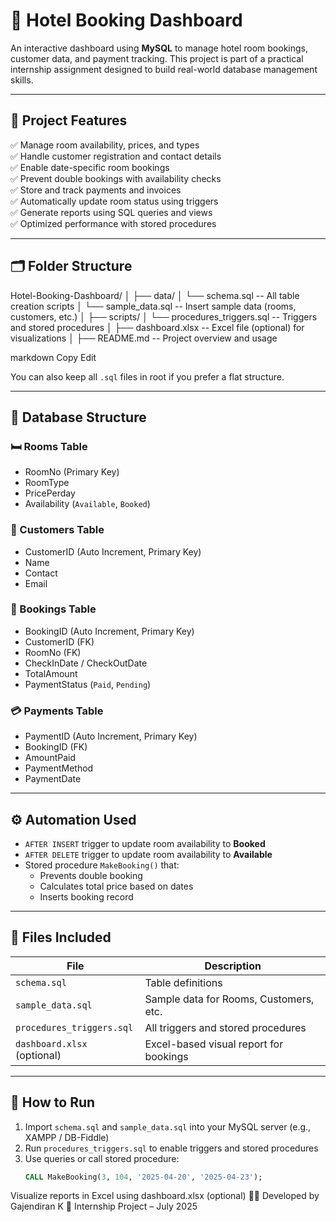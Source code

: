 # 🏨 Hotel Booking Dashboard

An interactive dashboard using **MySQL** to manage hotel room bookings, customer data, and payment tracking. This project is part of a practical internship assignment designed to build real-world database management skills.

---

## 📌 Project Features

✅ Manage room availability, prices, and types  
✅ Handle customer registration and contact details  
✅ Enable date-specific room bookings  
✅ Prevent double bookings with availability checks  
✅ Store and track payments and invoices  
✅ Automatically update room status using triggers  
✅ Generate reports using SQL queries and views  
✅ Optimized performance with stored procedures

---

## 🗂️ Folder Structure

Hotel-Booking-Dashboard/
│
├── data/
│ └── schema.sql -- All table creation scripts
│ └── sample_data.sql -- Insert sample data (rooms, customers, etc.)
│
├── scripts/
│ └── procedures_triggers.sql -- Triggers and stored procedures
│
├── dashboard.xlsx -- Excel file (optional) for visualizations
│
├── README.md -- Project overview and usage

markdown
Copy
Edit

You can also keep all `.sql` files in root if you prefer a flat structure.

---

## 🧱 Database Structure

### 🛏️ Rooms Table
- RoomNo (Primary Key)
- RoomType
- PricePerday
- Availability (`Available`, `Booked`)

### 👤 Customers Table
- CustomerID (Auto Increment, Primary Key)
- Name
- Contact
- Email

### 📅 Bookings Table
- BookingID (Auto Increment, Primary Key)
- CustomerID (FK)
- RoomNo (FK)
- CheckInDate / CheckOutDate
- TotalAmount
- PaymentStatus (`Paid`, `Pending`)

### 💳 Payments Table
- PaymentID (Auto Increment, Primary Key)
- BookingID (FK)
- AmountPaid
- PaymentMethod
- PaymentDate

---

## ⚙️ Automation Used

- `AFTER INSERT` trigger to update room availability to **Booked**
- `AFTER DELETE` trigger to update room availability to **Available**
- Stored procedure `MakeBooking()` that:
  - Prevents double booking
  - Calculates total price based on dates
  - Inserts booking record

---

## 📁 Files Included

| File                      | Description                                 |
|---------------------------|---------------------------------------------|
| `schema.sql`              | Table definitions                          |
| `sample_data.sql`         | Sample data for Rooms, Customers, etc.     |
| `procedures_triggers.sql` | All triggers and stored procedures         |
| `dashboard.xlsx` (optional) | Excel-based visual report for bookings   |

---

## 🧪 How to Run

1. Import `schema.sql` and `sample_data.sql` into your MySQL server (e.g., XAMPP / DB-Fiddle)
2. Run `procedures_triggers.sql` to enable triggers and stored procedures
3. Use queries or call stored procedure:
   ```sql
   CALL MakeBooking(3, 104, '2025-04-20', '2025-04-23');
Visualize reports in Excel using dashboard.xlsx (optional)
👨‍💻 Developed by Gajendiran K
💼 Internship Project – July 2025
